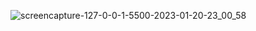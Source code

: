 ![screencapture-127-0-0-1-5500-2023-01-20-23_00_58](https://user-images.githubusercontent.com/121231314/216920554-e5b82998-4887-4329-9307-aabdc76c4776.png)
